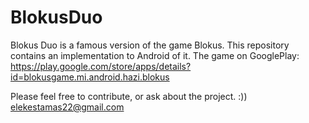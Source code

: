 <h1>BlokusDuo</h1>

Blokus Duo is a famous version of the game Blokus.
This repository contains an implementation to Android of it.
The game on GooglePlay: https://play.google.com/store/apps/details?id=blokusgame.mi.android.hazi.blokus

Please feel free to contribute, or ask about the project. :))
elekestamas22@gmail.com
